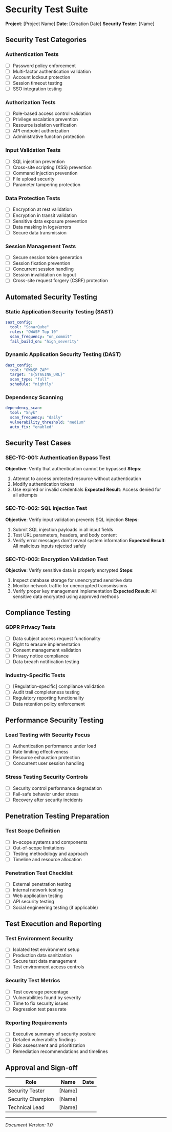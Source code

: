 # Security Test Suite

**Project**: [Project Name]
**Date**: [Creation Date]
**Security Tester**: [Name]

## Security Test Categories

### Authentication Tests
- [ ] Password policy enforcement
- [ ] Multi-factor authentication validation
- [ ] Account lockout protection
- [ ] Session timeout testing
- [ ] SSO integration testing

### Authorization Tests
- [ ] Role-based access control validation
- [ ] Privilege escalation prevention
- [ ] Resource isolation verification
- [ ] API endpoint authorization
- [ ] Administrative function protection

### Input Validation Tests
- [ ] SQL injection prevention
- [ ] Cross-site scripting (XSS) prevention
- [ ] Command injection prevention
- [ ] File upload security
- [ ] Parameter tampering protection

### Data Protection Tests
- [ ] Encryption at rest validation
- [ ] Encryption in transit validation
- [ ] Sensitive data exposure prevention
- [ ] Data masking in logs/errors
- [ ] Secure data transmission

### Session Management Tests
- [ ] Secure session token generation
- [ ] Session fixation prevention
- [ ] Concurrent session handling
- [ ] Session invalidation on logout
- [ ] Cross-site request forgery (CSRF) protection

## Automated Security Testing

### Static Application Security Testing (SAST)
```yaml
sast_config:
  tool: "SonarQube"
  rules: "OWASP Top 10"
  scan_frequency: "on_commit"
  fail_build_on: "high_severity"
```

### Dynamic Application Security Testing (DAST)
```yaml
dast_config:
  tool: "OWASP ZAP"
  target: "${STAGING_URL}"
  scan_type: "full"
  schedule: "nightly"
```

### Dependency Scanning
```yaml
dependency_scan:
  tool: "Snyk"
  scan_frequency: "daily"
  vulnerability_threshold: "medium"
  auto_fix: "enabled"
```

## Security Test Cases

### SEC-TC-001: Authentication Bypass Test
**Objective**: Verify that authentication cannot be bypassed
**Steps**:
1. Attempt to access protected resource without authentication
2. Modify authentication tokens
3. Use expired or invalid credentials
**Expected Result**: Access denied for all attempts

### SEC-TC-002: SQL Injection Test
**Objective**: Verify input validation prevents SQL injection
**Steps**:
1. Submit SQL injection payloads in all input fields
2. Test URL parameters, headers, and body content
3. Verify error messages don't reveal system information
**Expected Result**: All malicious inputs rejected safely

### SEC-TC-003: Encryption Validation Test
**Objective**: Verify sensitive data is properly encrypted
**Steps**:
1. Inspect database storage for unencrypted sensitive data
2. Monitor network traffic for unencrypted transmissions
3. Verify proper key management implementation
**Expected Result**: All sensitive data encrypted using approved methods

## Compliance Testing

### GDPR Privacy Tests
- [ ] Data subject access request functionality
- [ ] Right to erasure implementation
- [ ] Consent management validation
- [ ] Privacy notice compliance
- [ ] Data breach notification testing

### Industry-Specific Tests
- [ ] [Regulation-specific] compliance validation
- [ ] Audit trail completeness testing
- [ ] Regulatory reporting functionality
- [ ] Data retention policy enforcement

## Performance Security Testing

### Load Testing with Security Focus
- [ ] Authentication performance under load
- [ ] Rate limiting effectiveness
- [ ] Resource exhaustion protection
- [ ] Concurrent user session handling

### Stress Testing Security Controls
- [ ] Security control performance degradation
- [ ] Fail-safe behavior under stress
- [ ] Recovery after security incidents

## Penetration Testing Preparation

### Test Scope Definition
- [ ] In-scope systems and components
- [ ] Out-of-scope limitations
- [ ] Testing methodology and approach
- [ ] Timeline and resource allocation

### Penetration Test Checklist
- [ ] External penetration testing
- [ ] Internal network testing
- [ ] Web application testing
- [ ] API security testing
- [ ] Social engineering testing (if applicable)

## Test Execution and Reporting

### Test Environment Security
- [ ] Isolated test environment setup
- [ ] Production data sanitization
- [ ] Secure test data management
- [ ] Test environment access controls

### Security Test Metrics
- [ ] Test coverage percentage
- [ ] Vulnerabilities found by severity
- [ ] Time to fix security issues
- [ ] Regression test pass rate

### Reporting Requirements
- [ ] Executive summary of security posture
- [ ] Detailed vulnerability findings
- [ ] Risk assessment and prioritization
- [ ] Remediation recommendations and timelines

## Approval and Sign-off

| Role | Name | Date |
|------|------|------|
| Security Tester | [Name] | |
| Security Champion | [Name] | |
| Technical Lead | [Name] | |

---
*Document Version: 1.0*